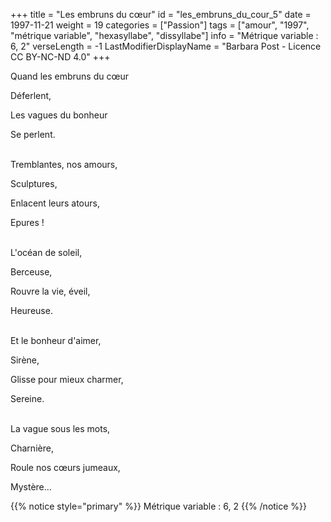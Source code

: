 +++
title = "Les embruns du cœur"
id = "les_embruns_du_cour_5"
date = 1997-11-21
weight = 19
categories = ["Passion"]
tags = ["amour", "1997", "métrique variable", "hexasyllabe", "dissyllabe"]
info = "Métrique variable : 6, 2"
verseLength = -1
LastModifierDisplayName = "Barbara Post - Licence CC BY-NC-ND 4.0"
+++

Quand les embruns du cœur

Déferlent,

Les vagues du bonheur

Se perlent.

 \
Tremblantes, nos amours,

Sculptures,

Enlacent leurs atours,

Epures !

 \
L'océan de soleil,

Berceuse,

Rouvre la vie, éveil,

Heureuse.

 \
Et le bonheur d'aimer,

Sirène,

Glisse pour mieux charmer,

Sereine.

 \
La vague sous les mots,

Charnière,

Roule nos cœurs jumeaux,

Mystère...

{{% notice style="primary" %}}
Métrique variable : 6, 2
{{% /notice %}}
